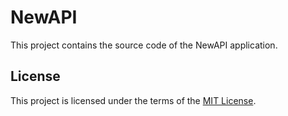 # NewAPI

This project contains the source code of the NewAPI application.

## License

This project is licensed under the terms of the [MIT License](LICENSE).
